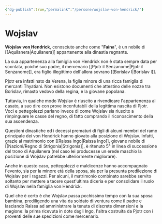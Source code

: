 ```yaml
---
{"dg-publish":true,"permalink":"/persone/wojslav-von-hendrick/"}
---
```


# Wojslav 

**Wojslav von Hendrick**, conosciuto anche come "**Faina**", è un nobile di [[Aquilanera\|Aquilanera]] appartenente alla dinastia regnante. 

La sua appartenenza alla famiglia von Hendrick non è stata sempre data per scontata, poiché suo padre, il mercenario [[Pjotr il Senzanome\|Pjotr il Senzanome]], era figlio illegittimo dell'allora sovrano [[Borislav I\|Borislav I]]. 

Pjotr era infatti nato da Verena, la figlia minore di una ricca famiglia di mercanti Thyatiani. Non esistono documenti che attestino delle nozze tra Borislav, rimasto vedovo della regina, e la giovane popolana. 

Tuttavia, in qualche modo Wojslav è riuscito a rivendicare l'appartenenza al casato, a suo dire con prove inconfutabili della legittima nascita di Pjotr. Voci e pettegolezzi parlano invece di come Wojslav sia riuscito a rimpinguare le casse del regno, di fatto comprando il riconoscimento della sua ascendenza. 

Questioni dinastiche ed i decessi prematuri di figli di alcuni membri del ramo principale dei von Hendrick hanno giovato alla posizione di Wojslav. Infatti, grazie al matrimonio con [[Raissa Ingo\|Raissa Ingo]], giovane nobile di [[Nazioni/Regno di Strigonia\|Strigonia]], è ritenuto 5° in linea di successione del trono di Aquilanera (nel caso lei producesse un erede maschio la posizione di Wojslav potrebbe ulteriormente migliorare). 

Anche in questo caso, pettegolezzi e maldicenze hanno accompagnato l'evento, sia per la minore età della sposa, sia per la presunta predilezione di Wojslav per i ragazzi. Per alcuni, il matrimonio combinato sarebbe servito soltanto per mettere a tacere quest'ultima diceria e per consolidare il ruolo di Wojslav nella famiglia von Hendrick. 

Quel che è certo è che Wojslav passa pochissimo tempo con la sua sposa bambina, prediligendo una vita da soldato di ventura come il padre e lasciando Raissa ad amministrare la tenuta di discrete dimensioni e la magione: la prima ricevuta in dote dagli Ingo, l'altra costruita da Pjotr con i proventi delle sue spedizioni come mercenario. 